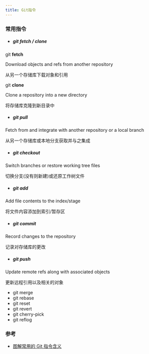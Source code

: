 ```yaml
---
title: Git指令
---
```


### 常用指令

- ##### git fetch / clone

git **fetch**

Download objects and refs from another repository

从另一个存储库下载对象和引用

git **clone**

Clone a repository into a new directory

将存储库克隆到新目录中

- ##### git pull

Fetch from and integrate with another repository or a local branch

从另一个存储库或本地分支获取并与之集成

- ##### git checkout

Switch branches or restore working tree files

切换分支(没有则新建)或还原工作树文件

- ##### git add

Add file contents to the index/stage

将文件内容添加到索引/暂存区

- ##### git commit

Record changes to the repository

记录对存储库的更改

- ##### git push

Update remote refs along with associated objects

更新远程引用以及相关的对象

- git merge
- git rebase
- git reset
- git revert
- git cherry-pick
- git reflog

### 参考

- [图解常用的 Git 指令含义](https://mp.weixin.qq.com/s/oKMdlo6jsIcMcZW8nzoAUg)
